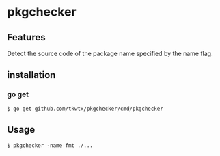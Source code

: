 # pkgchecker

## Features
Detect the source code of the package name specified by the name flag.

## installation
### go get
`$ go get github.com/tkwtx/pkgchecker/cmd/pkgchecker`

## Usage
`$ pkgchecker -name fmt ./...`